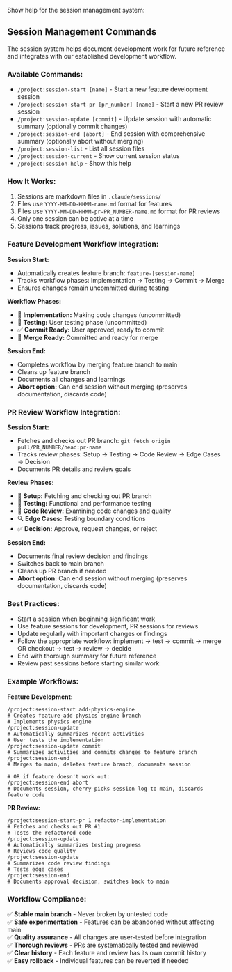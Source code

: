 Show help for the session management system:

## Session Management Commands

The session system helps document development work for future reference and integrates with our established development workflow.

### Available Commands:

- `/project:session-start [name]` - Start a new feature development session
- `/project:session-start-pr [pr_number] [name]` - Start a new PR review session
- `/project:session-update [commit]` - Update session with automatic summary (optionally commit changes)
- `/project:session-end [abort]` - End session with comprehensive summary (optionally abort without merging)
- `/project:session-list` - List all session files
- `/project:session-current` - Show current session status
- `/project:session-help` - Show this help

### How It Works:

1. Sessions are markdown files in `.claude/sessions/`
2. Files use `YYYY-MM-DD-HHMM-name.md` format for features
3. Files use `YYYY-MM-DD-HHMM-pr-PR_NUMBER-name.md` format for PR reviews
4. Only one session can be active at a time
5. Sessions track progress, issues, solutions, and learnings

### Feature Development Workflow Integration:

**Session Start:**
- Automatically creates feature branch: `feature-[session-name]`
- Tracks workflow phases: Implementation → Testing → Commit → Merge
- Ensures changes remain uncommitted during testing

**Workflow Phases:**
- 🔧 **Implementation:** Making code changes (uncommitted)
- 🧪 **Testing:** User testing phase (uncommitted)
- ✅ **Commit Ready:** User approved, ready to commit
- 🚀 **Merge Ready:** Committed and ready for merge

**Session End:**
- Completes workflow by merging feature branch to main
- Cleans up feature branch
- Documents all changes and learnings
- **Abort option:** Can end session without merging (preserves documentation, discards code)

### PR Review Workflow Integration:

**Session Start:**
- Fetches and checks out PR branch: `git fetch origin pull/PR_NUMBER/head:pr-name`
- Tracks review phases: Setup → Testing → Code Review → Edge Cases → Decision
- Documents PR details and review goals

**Review Phases:**
- 🔄 **Setup:** Fetching and checking out PR branch
- 🧪 **Testing:** Functional and performance testing
- 📝 **Code Review:** Examining code changes and quality
- 🔍 **Edge Cases:** Testing boundary conditions
- ✅ **Decision:** Approve, request changes, or reject

**Session End:**
- Documents final review decision and findings
- Switches back to main branch
- Cleans up PR branch if needed
- **Abort option:** Can end session without merging (preserves documentation, discards code)

### Best Practices:

- Start a session when beginning significant work
- Use feature sessions for development, PR sessions for reviews
- Update regularly with important changes or findings
- Follow the appropriate workflow: implement → test → commit → merge OR checkout → test → review → decide
- End with thorough summary for future reference
- Review past sessions before starting similar work

### Example Workflows:

**Feature Development:**
```
/project:session-start add-physics-engine
# Creates feature-add-physics-engine branch
# Implements physics engine
/project:session-update
# Automatically summarizes recent activities
# User tests the implementation
/project:session-update commit
# Summarizes activities and commits changes to feature branch
/project:session-end
# Merges to main, deletes feature branch, documents session

# OR if feature doesn't work out:
/project:session-end abort
# Documents session, cherry-picks session log to main, discards feature code
```

**PR Review:**
```
/project:session-start-pr 1 refactor-implementation
# Fetches and checks out PR #1
# Tests the refactored code
/project:session-update
# Automatically summarizes testing progress
# Reviews code quality
/project:session-update
# Summarizes code review findings
# Tests edge cases
/project:session-end
# Documents approval decision, switches back to main
```

### Workflow Compliance:

✅ **Stable main branch** - Never broken by untested code  
✅ **Safe experimentation** - Features can be abandoned without affecting main  
✅ **Quality assurance** - All changes are user-tested before integration  
✅ **Thorough reviews** - PRs are systematically tested and reviewed  
✅ **Clear history** - Each feature and review has its own commit history  
✅ **Easy rollback** - Individual features can be reverted if needed